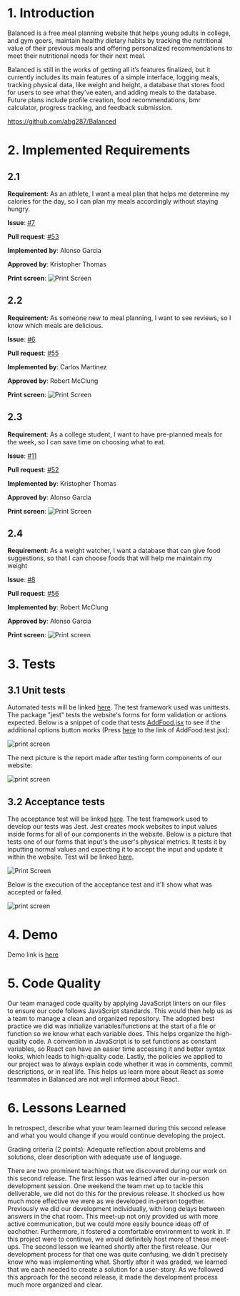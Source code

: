 # 1. Introduction

Balanced is a free meal planning website that helps young adults in college, and gym goers, maintain healthy dietary habits by tracking the nutritional value of their previous meals and offering personalized recommendations to meet their nutritional needs for their next meal.

Balanced is still in the works of getting all it’s features finalized, but it currently includes its main features of a simple interface, logging meals, tracking physical data, like weight and height, a database that stores food for users to see what they’ve eaten, and adding meals to the database. Future plans include profile creation, food recommendations, bmr calculator, progress tracking, and feedback submission.

<https://github.com/abg287/Balanced>

# 2. Implemented Requirements

## 2.1

**Requirement**: As an athlete, I want a meal plan that helps me determine my calories for the day, so I can plan my meals accordingly without staying hungry.

**Issue**: [#7](https://github.com/abg287/Balanced/issues/7)

**Pull request**: [#53](https://github.com/abg287/Balanced/pull/53)

**Implemented by**: Alonso Garcia

**Approved by**: Kristopher Thomas

**Print screen**: ![Print Screen](images/MealPlan.png)

## 2.2

**Requirement**: As someone new to meal planning, I want to see reviews, so I know which meals are delicious.

**Issue**: [#6](https://github.com/abg287/Balanced/issues/6)

**Pull request**: [#55](https://github.com/abg287/Balanced/pull/55)

**Implemented by**: Carlos Martinez

**Approved by**: Robert McClung

**Print screen**: ![Print Screen](images/Review.png)

## 2.3

**Requirement**: As a college student, I want to have pre-planned meals for the week, so I can save time on choosing what to eat.

**Issue**: [#11](https://github.com/abg287/Balanced/issues/11)

**Pull request**: [#52](https://github.com/abg287/Balanced/pull/52)

**Implemented by**: Kristopher Thomas

**Approved by**: Alonso Garcia

**Print screen**: ![Print Screen](images/WeeklyMealPlan.png)

## 2.4

**Requirement**: As a weight watcher, I want a database that can give food suggestions, so that I can choose foods that will help me maintain my weight

**Issue**: [#8](https://github.com/abg287/Balanced/issues/8)

**Pull request**: [#56](https://github.com/abg287/Balanced/pull/56)

**Implemented by**: Robert McClung

**Approved by**: Alonso Garcia

**Print screen**: ![Print screen](images/Recommendations.png)

# 3. Tests

## 3.1 Unit tests

Automated tests will be linked [here](https://github.com/abg287/Balanced/tree/main/src/tests). The test framework used was unittests. The package "jest" tests the website's forms for form validation or actions expected. Below is a snippet of code that tests [AddFood.jsx](https://github.com/abg287/Balanced/blob/main/src/client/components/AddFood.jsx) to see if the additional options button works (Press [here](https://github.com/abg287/Balanced/blob/main/src/tests/AddFood.test.jsx) to the link of AddFood.test.jsx):

![print screen](./images/snippetOfTest.png)

The next picture is the report made after testing form components of our website:

![print screen](./images/testReport.png)

## 3.2 Acceptance tests

The acceptance test will be linked [here](https://github.com/abg287/Balanced/tree/main/src/tests). The test framework used to develop our tests was Jest. Jest creates mock websites to input values inside forms for all of our components in the website. Below is a picture that tests one of our forms that input's the user's physical metrics. It tests it by inputting normal values and expecting it to accept the input and update it within the website. Test will be linked [here](https://github.com/abg287/Balanced/blob/main/src/tests/PhysicalData.test.jsx).

![Print Screen](./images/PhysicalData.png)

Below is the execution of the acceptance test and it'll show what was accepted or failed.

![print screen](./images/testReport.png)

# 4. Demo

Demo link is [here](https://nau.zoom.us/rec/play/t8y1NSfPGN1kE7o1ftyvwCMoxM6AANBEQNZM8gcygYhftlGVGttPBs4_i0nUVzFkyyG72CiMBt5IxdE.tTR6xuB7xYXYtI1F?autoplay=true&startTime=1732477275000)

# 5. Code Quality

Our team managed code quality by applying JavaScript linters on our files to ensure our code follows JavaScript standards. This would then help us as a team to manage a clean and organized repository. The adopted best practice we did was initialize variables/functions at the start of a file or function so we know what each variable does. This helps organize the high-quality code. A convention in JavaScript is to set functions as constant variables, so React can have an easier time accessing it and better syntax looks, which leads to high-quality code. Lastly, the policies we applied to our project was to always explain code whether it was in comments, commit descriptions, or in real life. This helps us learn more about React as some teammates in Balanced are not well informed about React.

# 6. Lessons Learned

In retrospect, describe what your team learned during this second release and what you would change if you would continue developing the project. 

Grading criteria (2 points): Adequate reflection about problems and solutions, clear description with adequate use of language.

There are two prominent teachings that we discovered during our work on this second release. The first lesson was learned after our in-person development session. One weekend the team met up to tackle this deliverable, we did not do this for the previous release. It shocked us how much more effective we were as we developed in-person together. Previously we did our development individually, with long delays between answers in the chat room. This meet-up not only provided us with more active communication, but we could more easily bounce ideas off of eachother. Furthermore, it fostered a comfortable environment to work in. If this project were to continue, we would definitely host more of these meet-ups. The second lesson we learned shortly after the first release. Our development process for that one was quite confusing, we didn't precisely know who was implementing what. Shortly after it was graded, we learned that we each needed to create a solution for a user-story. As we followed this approach for the second release, it made the development process much more organized and clear.
